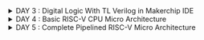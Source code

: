 <details>
<summary>DAY 3 : Digital Logic With TL Verilog in Makerchip IDE</summary>
<br>

# Example 
Navigate to [makerchip](https://makerchip.com)

### Inverter
- Learn -> Examples -> Makerchip Default Template

#### A) Inverter in TLV using command

- under TLV Section type ```$out = ! $in1```
- Now compile ``` press E -> compile```

#### B) Xor gate using operators

![image](https://github.com/yagnavivek/PES_YAGNAVIVEK_RISCV/assets/93475824/8b29750b-b133-4ce8-8326-5ccfd7d87d5a)

#### C) Vectors

![image](https://github.com/yagnavivek/PES_YAGNAVIVEK_RISCV/assets/93475824/402438eb-b996-4782-945a-9df8a89030fa)

#### D) Mux (with and without vectors)

![image](https://github.com/yagnavivek/PES_YAGNAVIVEK_RISCV/assets/93475824/7795306d-10ba-48f4-a9e8-e490e5fcb102)

#### E) Simple Claculator

![image](https://github.com/yagnavivek/PES_YAGNAVIVEK_RISCV/assets/93475824/a09cf5b0-3202-42e0-8762-97cb3581bc61)

### Sequential Logic

- Sequential logic is sequenced by a clock signal
- A D-flip-flop transitions next state to current state on a rising clock edge
- Reset signal helps the circuit come to a known state

#### F) Fibonacci series

![image](https://github.com/yagnavivek/PES_YAGNAVIVEK_RISCV/assets/93475824/0e78f120-fb9f-4d24-ba6d-5b3e2485bd61)

#### G) Up-Counter

![image](https://github.com/yagnavivek/PES_YAGNAVIVEK_RISCV/assets/93475824/647f822d-008f-48ec-ae93-ade2da37db85)

#### H) Sequential Calculator 
  Input val1 is the previous output of calculator

![image](https://github.com/yagnavivek/PES_YAGNAVIVEK_RISCV/assets/93475824/9192605d-1221-46fd-bac3-c1f06352ac16)

#### I) A simple pipeline through Pythagorean example

![image](https://github.com/yagnavivek/PES_YAGNAVIVEK_RISCV/assets/93475824/923022a1-7bc4-4fd6-95e8-c0ea41405aba)

#### J) Pipeline Implementation example

![image](https://github.com/yagnavivek/PES_YAGNAVIVEK_RISCV/assets/93475824/2a58ccd8-e1ca-42bd-af79-2a277bc72265)


## Validity 
- Easier debug
- cleaner design
- Better error checking
- Automated clock gating

#### K) 2 cycle calculator with validity

![Screenshot from 2023-10-14 18-00-53](https://github.com/yagnavivek/PES_YAGNAVIVEK_RISCV/assets/93475824/3e2e5fe1-2cbf-485d-a4e6-a6976e07e755)


#### L) Distance Calculator

![Screenshot from 2023-10-14 18-53-33](https://github.com/yagnavivek/PES_YAGNAVIVEK_RISCV/assets/93475824/64701bdb-aa3e-4323-a2f4-2f2fa51a776c)

#### M) Calulator_memory

![Screenshot from 2023-10-14 18-58-48](https://github.com/yagnavivek/PES_YAGNAVIVEK_RISCV/assets/93475824/bfc81566-6343-42e7-bfea-4ace15c2bfcf)


</details>

<details>
<summary>DAY 4 : Basic RISC-V CPU Micro Architecture</summary>
<br>

# RISC-V Implementation Blueprint

![image](https://github.com/yagnavivek/PES_YAGNAVIVEK_RISCV/assets/93475824/140a5803-8436-47a0-9e84-945284415482)

Link for the starter code [starter code](https://myth.makerchip.com/sandbox?code_url=https:%2F%2Fraw.githubusercontent.com%2Fstevehoover%2FRISC-V_MYTH_Workshop%2Fmaster%2Frisc-v_shell.tlv#) 

Codes for each step reported below can be found here [Day4 Codes](https://github.com/yagnavivek/PES_YAGNAVIVEK_RISCV/tree/main/DAY4)

## 1. Program Counter

![image](https://github.com/yagnavivek/PES_YAGNAVIVEK_RISCV/assets/93475824/86ebf67f-95ab-4a2b-8002-3eb1789966c6)

## 2. Instruction Fetch

![image](https://github.com/yagnavivek/PES_YAGNAVIVEK_RISCV/assets/93475824/3c9f61c7-124d-4dd7-b6d7-254da8ed16b3)


## 3.Instruction Decode

![image](https://github.com/yagnavivek/PES_YAGNAVIVEK_RISCV/assets/93475824/3464a32d-62c8-4a50-aef2-2c7e7000a179)

## 4. Instruction Decode with validity

![image](https://github.com/yagnavivek/PES_YAGNAVIVEK_RISCV/assets/93475824/06ea8486-6e91-4524-bff7-1b37cc0ff349)

## 5. Individual Instruction decode

![image](https://github.com/yagnavivek/PES_YAGNAVIVEK_RISCV/assets/93475824/e870f9db-de18-4052-b2d4-189dc0eddb92)

## 6. Register file read

![image](https://github.com/yagnavivek/PES_YAGNAVIVEK_RISCV/assets/93475824/a9c98216-a816-4fcf-974f-75fceeacbecd)

## 7. ALU

![image](https://github.com/yagnavivek/PES_YAGNAVIVEK_RISCV/assets/93475824/6a29d2b9-9354-48fa-8303-b09d90bf8b8c)

## 8. Register File Write

![image](https://github.com/yagnavivek/PES_YAGNAVIVEK_RISCV/assets/93475824/0c766dc9-3cd6-4387-bf9f-4167558ec240)

## 9. Branch Instructions

![image](https://github.com/yagnavivek/PES_YAGNAVIVEK_RISCV/assets/93475824/5e41c6a7-deac-411a-b439-05ff52215eb8)

## 10. Testbench to check functionality

![image](https://github.com/yagnavivek/PES_YAGNAVIVEK_RISCV/assets/93475824/857f16f1-e979-4e0f-a3f1-415392c6c85b)

</details>

<details>
<summary>DAY 5 : Complete Pipelined RISC-V Micro Architecture </summary>
<br>


</details>

